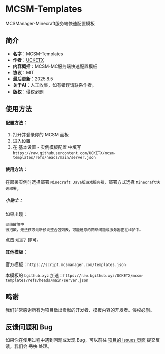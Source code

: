 # MCSM-Templates

MCSManager-Minecraft服务端快速配置模板

## 简介

- **名字**：MCSM-Templates
- **作者**：[UCKETX](https://github.com/UCKETX)
- **内容概括**：MCSM-MC服务端快速配置模板
- **协议**：MIT
- **最后更新**：2025.8.5
- **关于AI**：人工收集，如有错误请联系作者。
- **版权**：侵权必删

## 使用方法

#### 配置方法：

1. 打开并登录你的 MCSM 面板
2. 进入设置
3. 在 基本设置 - 实例模板配置 中填写  `https://raw.githubusercontent.com/UCKETX/mcsm-templates/refs/heads/main/server.json`

#### 使用方法：

在部署实例时选择部署 `Minecraft Java版游戏服务器`，部署方式选择 `Minecraft快速部署`。

##### 小贴士：

如果出现：

```
网络故障中
很抱歉，无法获取最新预设整合包列表，可能是您的网络问题或服务器正在维护中。
```

点击 `知道了` 即可。

#### 其他模板：

官方模板：`https://script.mcsmanager.com/templates.json`

本模板的 `bgithub.xyz` 加速：`https://raw.bgithub.xyz/UCKETX/mcsm-templates/refs/heads/main/server.json`

## 鸣谢

我们非常感谢所有为项目做出贡献的开发者、模板内容的开发者。侵权必删。

## 反馈问题和 Bug

如果你在使用过程中遇到问题或发现 Bug，可以前往 [项目的 Issues 页面](https://github.com/UCKETX/mcsm-templates/issues) 提交反馈，我们会 ~~尽快~~ 处理。